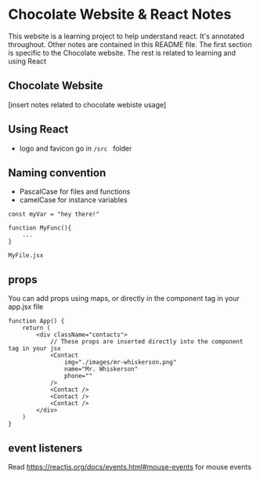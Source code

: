 # Chocolate Website & React Notes 

This website is a learning project to help understand react. It's annotated throughout. Other notes are contained in this README file. The first section is specific to the Chocolate website. The rest is related to learning and using React

## Chocolate Website 
[insert notes related to chocolate webiste usage]

## Using React 
- logo and favicon go in `/src ` folder 

## Naming convention
- PascalCase for files and functions
- camelCase for instance variables 
```
const myVar = "hey there!"

function MyFunc(){
    ...
}

MyFile.jsx
```

## props 
You can add props using maps, or directly in the component tag in your app.jsx file 
```
function App() {
    return (
        <div className="contacts">
            // These props are inserted directly into the component tag in your jsx
            <Contact  
                img="./images/mr-whiskerson.png"
                name="Mr. Whiskerson"
                phone=""
            />
            <Contact />
            <Contact />
            <Contact />
        </div>
    )
}
```

## event listeners 

Read https://reactjs.org/docs/events.html#mouse-events for mouse events 
